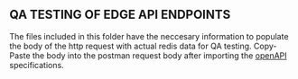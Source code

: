 ## QA TESTING OF EDGE API ENDPOINTS

The files included in this folder have the neccesary information to populate the body of the http request with actual redis data for QA testing. Copy-Paste the body into the postman request body after importing the [openAPI](docs\1_Middleware\5_QA\API\readme.md) specifications.

